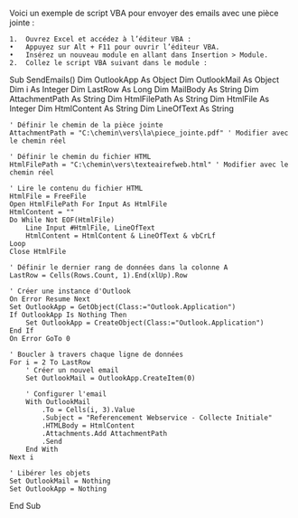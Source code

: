 Voici un exemple de script VBA pour envoyer des emails avec une pièce jointe :

	1.	Ouvrez Excel et accédez à l’éditeur VBA :
	•	Appuyez sur Alt + F11 pour ouvrir l’éditeur VBA.
	•	Insérez un nouveau module en allant dans Insertion > Module.
	2.	Collez le script VBA suivant dans le module :


Sub SendEmails()
    Dim OutlookApp As Object
    Dim OutlookMail As Object
    Dim i As Integer
    Dim LastRow As Long
    Dim MailBody As String
    Dim AttachmentPath As String
    Dim HtmlFilePath As String
    Dim HtmlFile As Integer
    Dim HtmlContent As String
    Dim LineOfText As String

    ' Définir le chemin de la pièce jointe
    AttachmentPath = "C:\chemin\vers\la\piece_jointe.pdf" ' Modifier avec le chemin réel
    
    ' Définir le chemin du fichier HTML
    HtmlFilePath = "C:\chemin\vers\texteairefweb.html" ' Modifier avec le chemin réel

    ' Lire le contenu du fichier HTML
    HtmlFile = FreeFile
    Open HtmlFilePath For Input As HtmlFile
    HtmlContent = ""
    Do While Not EOF(HtmlFile)
        Line Input #HtmlFile, LineOfText
        HtmlContent = HtmlContent & LineOfText & vbCrLf
    Loop
    Close HtmlFile

    ' Définir le dernier rang de données dans la colonne A
    LastRow = Cells(Rows.Count, 1).End(xlUp).Row

    ' Créer une instance d'Outlook
    On Error Resume Next
    Set OutlookApp = GetObject(Class:="Outlook.Application")
    If OutlookApp Is Nothing Then
        Set OutlookApp = CreateObject(Class:="Outlook.Application")
    End If
    On Error GoTo 0

    ' Boucler à travers chaque ligne de données
    For i = 2 To LastRow
        ' Créer un nouvel email
        Set OutlookMail = OutlookApp.CreateItem(0)

        ' Configurer l'email
        With OutlookMail
            .To = Cells(i, 3).Value
            .Subject = "Referencement Webservice - Collecte Initiale"
            .HTMLBody = HtmlContent
            .Attachments.Add AttachmentPath
            .Send
        End With
    Next i

    ' Libérer les objets
    Set OutlookMail = Nothing
    Set OutlookApp = Nothing
End Sub